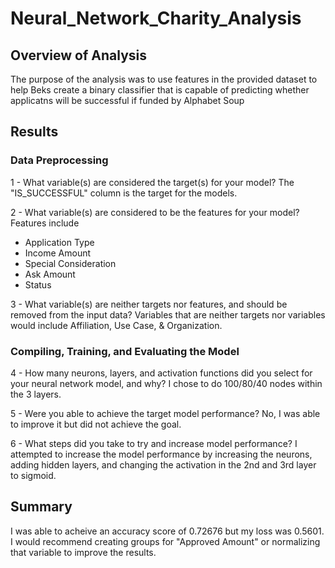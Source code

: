 # Neural_Network_Charity_Analysis

## Overview of Analysis
The purpose of the analysis was to use features in the provided dataset to help Beks create a binary classifier that is capable of predicting whether applicatns will be successful if funded by Alphabet Soup

## Results
### Data Preprocessing
1 - What variable(s) are considered the target(s) for your model?
The "IS_SUCCESSFUL" column is the target for the models. 

2 - What variable(s) are considered to be the features for your model?
Features include 
 - Application Type
 - Income Amount
 - Special Consideration
 - Ask Amount
 - Status

3 - What variable(s) are neither targets nor features, and should be removed from the input data?
Variables that are neither targets nor variables would include Affiliation, Use Case, & Organization.

### Compiling, Training, and Evaluating the Model
4 - How many neurons, layers, and activation functions did you select for your neural network model, and why?
I chose to do 100/80/40 nodes within the 3 layers. 

5 - Were you able to achieve the target model performance?
No, I was able to improve it but did not achieve the goal. 

6 - What steps did you take to try and increase model performance?
I attempted to increase the model performance by increasing the neurons, adding hidden layers, and changing the activation in the 2nd and 3rd layer to sigmoid. 

## Summary
I was able to acheive an accuracy score of 0.72676 but my loss was 0.5601. I would recommend creating groups for "Approved Amount" or normalizing that variable to improve the results. 
